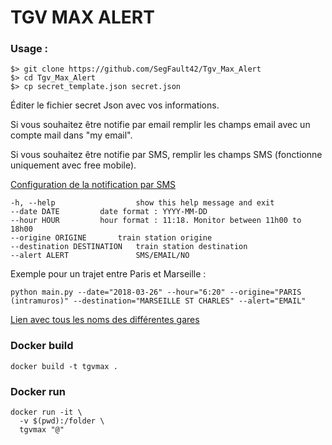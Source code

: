 # TGV MAX ALERT

### Usage :
```
$> git clone https://github.com/SegFault42/Tgv_Max_Alert
$> cd Tgv_Max_Alert
$> cp secret_template.json secret.json
```
Éditer le fichier secret Json avec vos informations. 

Si vous souhaitez être notifie par email remplir les champs email avec un compte mail dans "my email".

Si vous souhaitez être notifie par SMS, remplir les champs SMS (fonctionne uniquement avec free mobile).  

[Configuration de la notification par SMS](https://www.freenews.fr/freenews-edition-nationale-299/free-mobile-170/nouvelle-option-notifications-par-sms-chez-free-mobile-14817)

```
-h, --help            		show this help message and exit
--date DATE			date format : YYYY-MM-DD
--hour HOUR			hour format : 11:18. Monitor between 11h00 to 18h00
--origine ORIGINE		train station origine
--destination DESTINATION	train station destination
--alert ALERT         		SMS/EMAIL/NO

```

Exemple pour un trajet entre Paris et Marseille :

```
python main.py --date="2018-03-26" --hour="6:20" --origine="PARIS (intramuros)" --destination="MARSEILLE ST CHARLES" --alert="EMAIL"
```

[Lien avec tous les noms des différentes gares](https://ressources.data.sncf.com/explore/dataset/tgvmax/?sort=date)

### Docker build
```
docker build -t tgvmax .
```

### Docker run
```
docker run -it \
  -v $(pwd):/folder \
  tgvmax "@"
```
